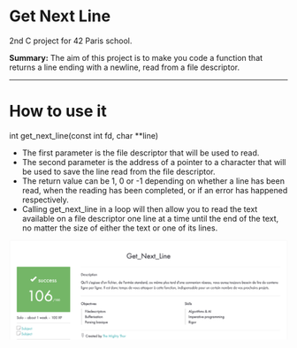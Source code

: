 # Get Next Line

2nd C project for 42 Paris school.

<b>Summary:</b> The aim of this project is to make you code a function that returns a line ending with a newline, read from a file descriptor.

<hr />

# How to use it

int get_next_line(const int fd, char **line)

<ul>
<li>The first parameter is the file descriptor that will be used to read.</li>
<li>The second parameter is the address of a pointer to a character that will be used
to save the line read from the file descriptor.</li>
<li>The return value can be 1, 0 or -1 depending on whether a line has been read,
when the reading has been completed, or if an error has happened respectively.</li>
<li>Calling get_next_line in a loop will then allow you to read the text
available on a file descriptor one line at a time until the end of the text, no matter
the size of either the text or one of its lines.</li>
</ul>

![Grade](./Get_next_line.png?raw=true "Grade")
